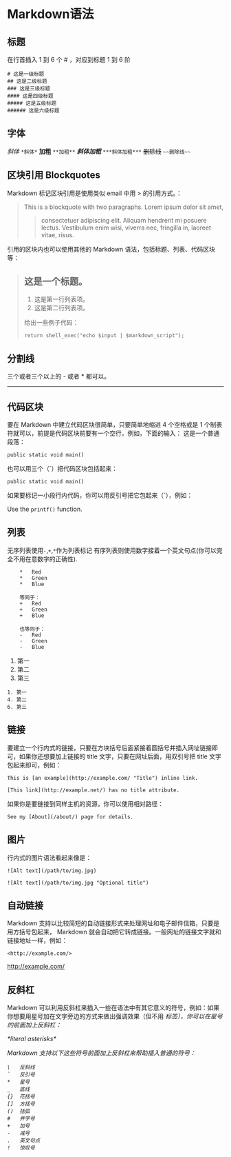 # Markdown语法

## 标题

 在行首插入 1 到 6 个 # ，对应到标题 1 到 6 阶


    # 这是一级标题
    ## 这是二级标题
    ### 这是三级标题
    #### 这是四级标题
    ##### 这是五级标题
    ###### 这是六级标题


 ## 字体

*斜体* `*斜体*`
**加粗** `**加粗**`
***斜体加粗*** `***斜体加粗***`
~~删除线~~ `~~删除线~~`

## 区块引用 Blockquotes

Markdown 标记区块引用是使用类似 email 中用 > 的引用方式。：

> This is a blockquote with two paragraphs. Lorem ipsum dolor sit amet,
>> consectetuer adipiscing elit. Aliquam hendrerit mi posuere lectus.
> Vestibulum enim wisi, viverra nec, fringilla in, laoreet vitae, risus.


引用的区块内也可以使用其他的 Markdown 语法，包括标题、列表、代码区块等：

> ## 这是一个标题。
> 
> 1.   这是第一行列表项。
> 2.   这是第二行列表项。
> 
> 给出一些例子代码：
> 
>     return shell_exec("echo $input | $markdown_script");

## 分割线
三个或者三个以上的 - 或者 * 都可以。

---

## 代码区块

要在 Markdown 中建立代码区块很简单，只要简单地缩进 4 个空格或是 1 个制表符就可以，前提是代码区块前要有一个空行，例如，下面的输入：
    这是一个普通段落：

    public static void main()

也可以用三个（`）把代码区块包括起来：
```
public static void main()
```
如果要标记一小段行内代码，你可以用反引号把它包起来（`），例如：  

Use the `printf()` function.

## 列表

无序列表使用`-`,`+`,`*`作为列表标记
有序列表则使用数字接着一个英文句点(你可以完全不用在意数字的正确性).
~~~
    *   Red
    *   Green
    *   Blue

    等同于：
    +   Red
    +   Green
    +   Blue

    也等同于：
    -   Red
    -   Green
    -   Blue
~~~

1. 第一
4. 第二
6. 第三

~~~
1. 第一
4. 第二
6. 第三
~~~

## 链接

要建立一个行内式的链接，只要在方块括号后面紧接着圆括号并插入网址链接即可，如果你还想要加上链接的 title 文字，只要在网址后面，用双引号把 title 文字包起来即可，例如：

    This is [an example](http://example.com/ "Title") inline link.

    [This link](http://example.net/) has no title attribute.

如果你是要链接到同样主机的资源，你可以使用相对路径：

    See my [About](/about/) page for details.

## 图片

行内式的图片语法看起来像是：

    ![Alt text](/path/to/img.jpg)

    ![Alt text](/path/to/img.jpg "Optional title")

## 自动链接

Markdown 支持以比较简短的自动链接形式来处理网址和电子邮件信箱，只要是用方括号包起来， Markdown 就会自动把它转成链接。一般网址的链接文字就和链接地址一样，例如：

    <http://example.com/>

<http://example.com/>

## 反斜杠

Markdown 可以利用反斜杠来插入一些在语法中有其它意义的符号，例如：如果你想要用星号加在文字旁边的方式来做出强调效果（但不用 <em> 标签），你可以在星号的前面加上反斜杠：

\*literal asterisks\*

Markdown 支持以下这些符号前面加上反斜杠来帮助插入普通的符号：

    \   反斜线
    `   反引号
    *   星号
    _   底线
    {}  花括号
    []  方括号
    ()  括弧
    #   井字号
    +   加号
    -   减号
    .   英文句点
    !   惊叹号
